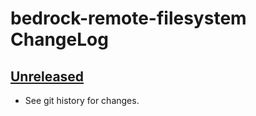 # bedrock-remote-filesystem ChangeLog

## [Unreleased]

- See git history for changes.

[Unreleased]: https://github.com/digitalbazaar/bedrock-remote-filesystem/compare/0.0.0...HEAD
